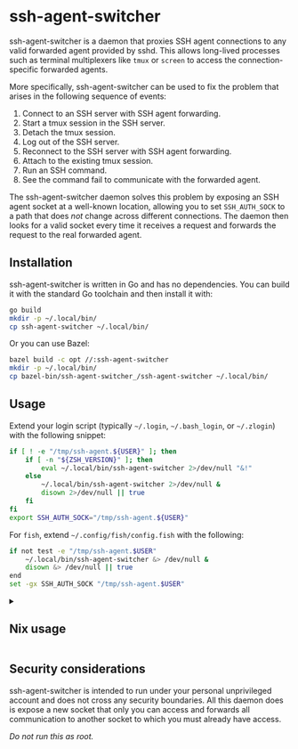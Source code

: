 # ssh-agent-switcher

ssh-agent-switcher is a daemon that proxies SSH agent connections to any valid
forwarded agent provided by sshd.  This allows long-lived processes such as
terminal multiplexers like `tmux` or `screen` to access the connection-specific
forwarded agents.

More specifically, ssh-agent-switcher can be used to fix the problem that arises
in the following sequence of events:

1.  Connect to an SSH server with SSH agent forwarding.
1.  Start a tmux session in the SSH server.
1.  Detach the tmux session.
1.  Log out of the SSH server.
1.  Reconnect to the SSH server with SSH agent forwarding.
1.  Attach to the existing tmux session.
1.  Run an SSH command.
1.  See the command fail to communicate with the forwarded agent.

The ssh-agent-switcher daemon solves this problem by exposing an SSH agent
socket at a well-known location, allowing you to set `SSH_AUTH_SOCK` to a path
that does *not* change across different connections.  The daemon then looks for
a valid socket every time it receives a request and forwards the request to the
real forwarded agent.

## Installation

ssh-agent-switcher is written in Go and has no dependencies.  You can build it
with the standard Go toolchain and then install it with:

```sh
go build
mkdir -p ~/.local/bin/
cp ssh-agent-switcher ~/.local/bin/
```

Or you can use Bazel:

```sh
bazel build -c opt //:ssh-agent-switcher
mkdir -p ~/.local/bin/
cp bazel-bin/ssh-agent-switcher_/ssh-agent-switcher ~/.local/bin/
```

## Usage

Extend your login script (typically `~/.login`, `~/.bash_login`, or `~/.zlogin`)
with the following snippet:

```sh
if [ ! -e "/tmp/ssh-agent.${USER}" ]; then
    if [ -n "${ZSH_VERSION}" ]; then
        eval ~/.local/bin/ssh-agent-switcher 2>/dev/null "&!"
    else
        ~/.local/bin/ssh-agent-switcher 2>/dev/null &
        disown 2>/dev/null || true
    fi
fi
export SSH_AUTH_SOCK="/tmp/ssh-agent.${USER}"
```

For `fish`, extend `~/.config/fish/config.fish` with the following:

```sh
if not test -e "/tmp/ssh-agent.$USER"
    ~/.local/bin/ssh-agent-switcher &> /dev/null &
    disown &> /dev/null || true
end
set -gx SSH_AUTH_SOCK "/tmp/ssh-agent.$USER"
```

<details><summary><h2>Nix usage</h2></summary>

Reference ssh-agent-switcher as a flake input and pass it to your home-manager modules:
```nix
{
    inputs = {
        # Rest of your config...
        ssh-agent-switcher = {
          url = "github:jmmv/ssh-agent-switcher";
        };
    };
    outputs = {
        # Rest of your inputs...
        ssh-agent-switcher,
        ...
    } : {
      nixosConfigurations = {
        someConfig = nixpkgs.lib.nixosSystem {
          modules = [
            # ...
            {
              home-manager.extraSpecialArgs = { inherit ssh-agent-switcher; };
              home-manager.users.some-user = import ./home.nix;
            }
          ];
        };
      };
    };
} 
```

Extend your login script within your home-manager module:
You only need to set the config for the shell you use. Don't forget to change `x86_64-linux` if you're on a different system.

```nix
{ ssh-agent-switcher, ... } : {
  # ...
  programs.zsh.loginExtra = ''
    if [ ! -e "/tmp/ssh-agent.''${USER}" ]; then
      if [ -n "''${ZSH_VERSION}" ]; then
          eval ${ssh-agent-switcher.packages.x86_64-linux.default}/bin/ssh-agent-switcher 2>/dev/null "&!"
      else
          ${ssh-agent-switcher.packages.x86_64-linux.default}/bin/ssh-agent-switcher 2>/dev/null &
          disown 2>/dev/null || true
      fi
    fi
    export SSH_AUTH_SOCK="/tmp/ssh-agent.''${USER}"
  '';

  programs.bash.profileExtra = ''
    if [ ! -e "/tmp/ssh-agent.''${USER}" ]; then
      if [ -n "''${ZSH_VERSION}" ]; then
          eval ${ssh-agent-switcher.packages.x86_64-linux.default}/bin/ssh-agent-switcher 2>/dev/null "&!"
      else
          ${ssh-agent-switcher.packages.x86_64-linux.default}/bin/ssh-agent-switcher 2>/dev/null &
          disown 2>/dev/null || true
      fi
    fi
    export SSH_AUTH_SOCK="/tmp/ssh-agent.''${USER}"
  '';

  programs.fish.loginShellInit = ''
    if not test -e "/tmp/ssh-agent.''$USER"
        ${ssh-agent-switcher.packages.x86_64-linux.default}/bin/ssh-agent-switcher &> /dev/null &
        disown &> /dev/null || true
    end
    set -gx SSH_AUTH_SOCK "/tmp/ssh-agent.''$USER"
  '';
}
```

</details>

## Security considerations

ssh-agent-switcher is intended to run under your personal unprivileged account
and does not cross any security boundaries.  All this daemon does is expose a
new socket that only you can access and forwards all communication to another
socket to which you must already have access.

*Do not run this as root.*

